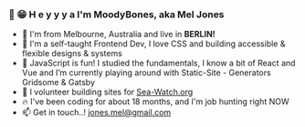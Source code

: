 ### 👋 😁   H e y y y a  I'm MoodyBones, aka Mel Jones

- 🐨 I'm from Melbourne, Australia and live in **BERLIN!**
- 💝 I'm a self-taught Frontend Dev, I love CSS and building accessible & flexible designs & systems
- 🌱 JavaScript is fun! I studied the fundamentals, I know a bit of React and Vue and I’m currently playing around with Static-Site - Generators Gridsome & Gatsby
- 👐 I volunteer building sites for [Sea-Watch.org](https://github.com/sea-watch)
- 🔥 I've been coding for about 18 months, and I'm job hunting right NOW
- 📫 Get in touch..! jones.mel@gmail.com

<!--
**MoodyBones/MoodyBones** is a ✨ _special_ ✨ repository because its `README.md` (this file) appears on your GitHub profile.

Here are some ideas to get you started:

- 🔭 I’m currently working on ...
- 🌱 I’m currently learning ...
- 👯 I’m looking to collaborate on ...
- 🤔 I’m looking for help with ...
- 💬 Ask me about ...
- 📫 How to reach me: ...
- 😄 Pronouns: ...
- ⚡ Fun fact: ...
-->
